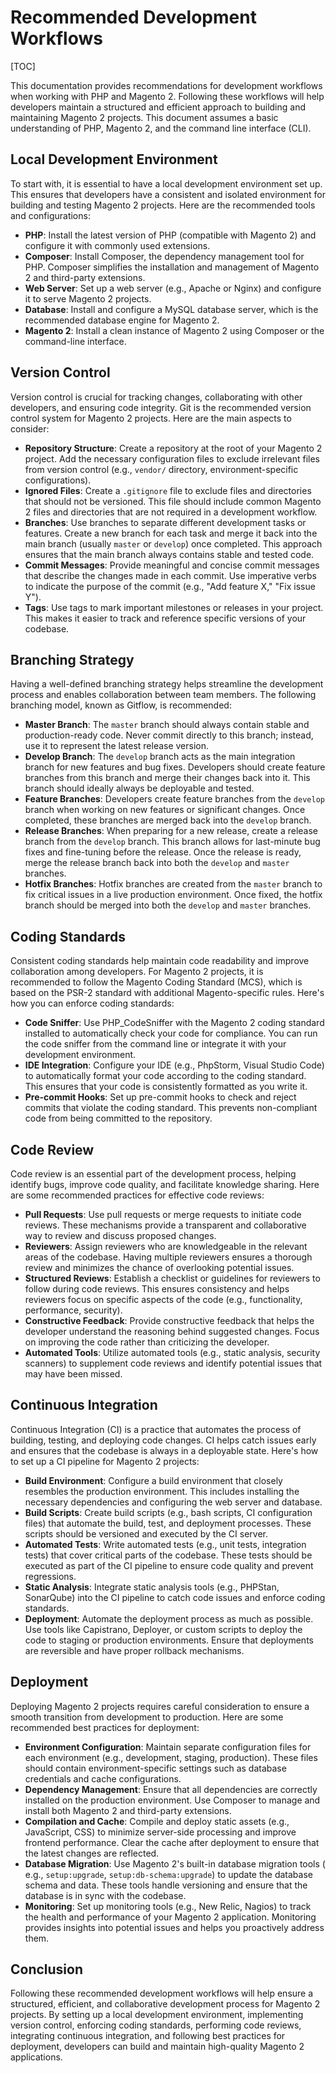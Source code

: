 # Recommended Development Workflows

[TOC]

This documentation provides recommendations for development workflows when working with PHP and Magento 2. Following
these workflows will help developers maintain a structured and efficient approach to building and maintaining Magento 2
projects. This document assumes a basic understanding of PHP, Magento 2, and the command line interface (CLI).

## Local Development Environment

To start with, it is essential to have a local development environment set up. This ensures that developers have a
consistent and isolated environment for building and testing Magento 2 projects. Here are the recommended tools and
configurations:

- **PHP**: Install the latest version of PHP (compatible with Magento 2) and configure it with commonly used extensions.
- **Composer**: Install Composer, the dependency management tool for PHP. Composer simplifies the installation and
  management of Magento 2 and third-party extensions.
- **Web Server**: Set up a web server (e.g., Apache or Nginx) and configure it to serve Magento 2 projects.
- **Database**: Install and configure a MySQL database server, which is the recommended database engine for Magento 2.
- **Magento 2**: Install a clean instance of Magento 2 using Composer or the command-line interface.

## Version Control

Version control is crucial for tracking changes, collaborating with other developers, and ensuring code integrity. Git
is the recommended version control system for Magento 2 projects. Here are the main aspects to consider:

- **Repository Structure**: Create a repository at the root of your Magento 2 project. Add the necessary configuration
  files to exclude irrelevant files from version control (e.g., `vendor/` directory, environment-specific
  configurations).
- **Ignored Files**: Create a `.gitignore` file to exclude files and directories that should not be versioned. This file
  should include common Magento 2 files and directories that are not required in a development workflow.
- **Branches**: Use branches to separate different development tasks or features. Create a new branch for each task and
  merge it back into the main branch (usually `master` or `develop`) once completed. This approach ensures that the main
  branch always contains stable and tested code.
- **Commit Messages**: Provide meaningful and concise commit messages that describe the changes made in each commit. Use
  imperative verbs to indicate the purpose of the commit (e.g., "Add feature X," "Fix issue Y").
- **Tags**: Use tags to mark important milestones or releases in your project. This makes it easier to track and
  reference specific versions of your codebase.

## Branching Strategy

Having a well-defined branching strategy helps streamline the development process and enables collaboration between team
members. The following branching model, known as Gitflow, is recommended:

- **Master Branch**: The `master` branch should always contain stable and production-ready code. Never commit directly
  to this branch; instead, use it to represent the latest release version.
- **Develop Branch**: The `develop` branch acts as the main integration branch for new features and bug fixes.
  Developers should create feature branches from this branch and merge their changes back into it. This branch should
  ideally always be deployable and tested.
- **Feature Branches**: Developers create feature branches from the `develop` branch when working on new features or
  significant changes. Once completed, these branches are merged back into the `develop` branch.
- **Release Branches**: When preparing for a new release, create a release branch from the `develop` branch. This branch
  allows for last-minute bug fixes and fine-tuning before the release. Once the release is ready, merge the release
  branch back into both the `develop` and `master` branches.
- **Hotfix Branches**: Hotfix branches are created from the `master` branch to fix critical issues in a live production
  environment. Once fixed, the hotfix branch should be merged into both the `develop` and `master` branches.

## Coding Standards

Consistent coding standards help maintain code readability and improve collaboration among developers. For Magento 2
projects, it is recommended to follow the Magento Coding Standard (MCS), which is based on the PSR-2 standard with
additional Magento-specific rules. Here's how you can enforce coding standards:

- **Code Sniffer**: Use PHP_CodeSniffer with the Magento 2 coding standard installed to automatically check your code
  for compliance. You can run the code sniffer from the command line or integrate it with your development environment.
- **IDE Integration**: Configure your IDE (e.g., PhpStorm, Visual Studio Code) to automatically format your code
  according to the coding standard. This ensures that your code is consistently formatted as you write it.
- **Pre-commit Hooks**: Set up pre-commit hooks to check and reject commits that violate the coding standard. This
  prevents non-compliant code from being committed to the repository.

## Code Review

Code review is an essential part of the development process, helping identify bugs, improve code quality, and facilitate
knowledge sharing. Here are some recommended practices for effective code reviews:

- **Pull Requests**: Use pull requests or merge requests to initiate code reviews. These mechanisms provide a
  transparent and collaborative way to review and discuss proposed changes.
- **Reviewers**: Assign reviewers who are knowledgeable in the relevant areas of the codebase. Having multiple reviewers
  ensures a thorough review and minimizes the chance of overlooking potential issues.
- **Structured Reviews**: Establish a checklist or guidelines for reviewers to follow during code reviews. This ensures
  consistency and helps reviewers focus on specific aspects of the code (e.g., functionality, performance, security).
- **Constructive Feedback**: Provide constructive feedback that helps the developer understand the reasoning behind
  suggested changes. Focus on improving the code rather than criticizing the developer.
- **Automated Tools**: Utilize automated tools (e.g., static analysis, security scanners) to supplement code reviews and
  identify potential issues that may have been missed.

## Continuous Integration

Continuous Integration (CI) is a practice that automates the process of building, testing, and deploying code changes.
CI helps catch issues early and ensures that the codebase is always in a deployable state. Here's how to set up a CI
pipeline for Magento 2 projects:

- **Build Environment**: Configure a build environment that closely resembles the production environment. This includes
  installing the necessary dependencies and configuring the web server and database.
- **Build Scripts**: Create build scripts (e.g., bash scripts, CI configuration files) that automate the build, test,
  and deployment processes. These scripts should be versioned and executed by the CI server.
- **Automated Tests**: Write automated tests (e.g., unit tests, integration tests) that cover critical parts of the
  codebase. These tests should be executed as part of the CI pipeline to ensure code quality and prevent regressions.
- **Static Analysis**: Integrate static analysis tools (e.g., PHPStan, SonarQube) into the CI pipeline to catch code
  issues and enforce coding standards.
- **Deployment**: Automate the deployment process as much as possible. Use tools like Capistrano, Deployer, or custom
  scripts to deploy the code to staging or production environments. Ensure that deployments are reversible and have
  proper rollback mechanisms.

## Deployment

Deploying Magento 2 projects requires careful consideration to ensure a smooth transition from development to
production. Here are some recommended best practices for deployment:

- **Environment Configuration**: Maintain separate configuration files for each environment (e.g., development, staging,
  production). These files should contain environment-specific settings such as database credentials and cache
  configurations.
- **Dependency Management**: Ensure that all dependencies are correctly installed on the production environment. Use
  Composer to manage and install both Magento 2 and third-party extensions.
- **Compilation and Cache**: Compile and deploy static assets (e.g., JavaScript, CSS) to minimize server-side processing
  and improve frontend performance. Clear the cache after deployment to ensure that the latest changes are reflected.
- **Database Migration**: Use Magento 2's built-in database migration tools (
  e.g., `setup:upgrade`, `setup:db-schema:upgrade`) to update the database schema and data. These tools handle
  versioning and ensure that the database is in sync with the codebase.
- **Monitoring**: Set up monitoring tools (e.g., New Relic, Nagios) to track the health and performance of your Magento
  2 application. Monitoring provides insights into potential issues and helps you proactively address them.

## Conclusion

Following these recommended development workflows will help ensure a structured, efficient, and collaborative
development process for Magento 2 projects. By setting up a local development environment, implementing version control,
enforcing coding standards, performing code reviews, integrating continuous integration, and following best practices
for deployment, developers can build and maintain high-quality Magento 2 applications.
